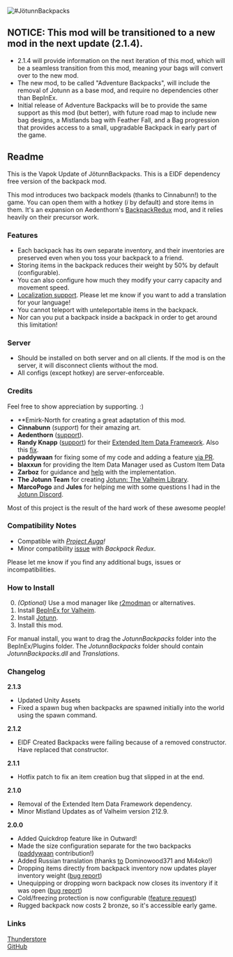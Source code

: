 ![#JötunnBackpacks](https://live.staticflickr.com/65535/51349781473_97b6d4ae9d_h.jpg)

## NOTICE: **This mod will be transitioned to a new mod in the next update (2.1.4).**
 * 2.1.4 will provide information on the next iteration of this mod, which will be a seamless transition from this mod, meaning your bags will convert over to the new mod. 
 * The new mod, to be called "Adventure Backpacks", will include the removal of Jotunn as a base mod, and require no dependencies other than BepInEx.
 * Initial release of Adventure Backpacks will be to provide the same support as this mod (but better), with future road map to include new bag designs, a Mistlands bag with Feather Fall, and a Bag progression that provides access to a small, upgradable Backpack in early part of the game.

## Readme
This is the Vapok Update of JötunnBackpacks. This is a EIDF dependency free version of the backpack mod.

This mod introduces two backpack models (thanks to Cinnabunn!) to the game. You can open them with a hotkey (_i_ by default) and store items in them. It's an expansion on Aedenthorn's [BackpackRedux](https://www.nexusmods.com/valheim/mods/1333) mod, and it relies heavily on their precursor work.

### Features
* Each backpack has its own separate inventory, and their inventories are preserved even when you toss your backpack to a friend.
* Storing items in the backpack reduces their weight by 50% by default (configurable).
* You can also configure how much they modify your carry capacity and movement speed.
* [Localization support](https://valheim-modding.github.io/Jotunn/tutorials/localization.html#example-json-file). Please let me know if you want to add a translation for your language!
* You cannot teleport with unteleportable items in the backpack.
* Nor can you put a backpack inside a backpack in order to get around this limitation!

### Server
* Should be installed on both server and on all clients. If the mod is on the server, it will disconnect clients without the mod.
* All configs (except hotkey) are server-enforceable.

### Credits
Feel free to show appreciation by supporting. :)

 * **Emirk-North for creating a great adaptation of this mod.
 * **Cinnabunn** (_support_) for their amazing art.
 * **Aedenthorn** ([support](https://www.nexusmods.com/valheim/users/18901754)).
 * **Randy Knapp** ([support](https://www.paypal.com/donate/?hosted_button_id=UFYR7AKYFPXLY)) for their [Extended Item Data Framework](https://github.com/RandyKnapp/ValheimMods/tree/main/ExtendedItemDataFramework). Also this [fix](https://github.com/RandyKnapp/ValheimMods/blob/77e98e3cf0cacc43d9812659f12fd5fcb3154d8d/EquipmentAndQuickSlots/InventoryGrid_Patch.cs#L10).
 * **paddywaan** for fixing some of my code and adding a feature [via PR](https://github.com/Emrik-North/JotunnBackpacks/commit/335c3b7253eb5c8621b812cb19c858e5bf03234d).
 * **blaxxun** for providing the Item Data Manager used as Custom Item Data
 * **Zarboz** for guidance and [help](https://github.com/VMP-Valheim/Back_packs) with the implementation.
 * **The Jotunn Team** for creating [Jotunn: The Valheim Library](https://valheim-modding.github.io/Jotunn/index.html).
 * **MarcoPogo** and **Jules** for helping me with some questions I had in the [Jotunn Discord](https://discord.gg/DdUt6g7gyA).

Most of this project is the result of the hard work of these awesome people!

### Compatibility Notes
 * Compatible with _[Project Auga](https://projectauga.com/)!_
 * Minor compatibility [issue](https://forums.nexusmods.com/index.php?/topic/10327288-jotunnbackpacks/page-6#entry98033203) with _Backpack Redux_.

Please let me know if you find any additional bugs, issues or incompatibilities.

### How to Install
0. _(Optional)_ Use a mod manager like [r2modman](https://valheim.thunderstore.io/package/ebkr/r2modman/) or alternatives.
1. Install [BepInEx for Valheim](https://valheim.thunderstore.io/package/denikson/BepInExPack_Valheim/).
2. Install [Jotunn](https://valheim.thunderstore.io/package/ValheimModding/Jotunn/).
3. Install this mod.

For manual install, you want to drag the _JotunnBackpacks_ folder into the BepInEx/Plugins folder. The _JotunnBackpacks_ folder should contain _JotunnBackpacks.dll_ and _Translations_.

### Changelog
**2.1.3**
 * Updated Unity Assets
 * Fixed a spawn bug when backpacks are spawned initially into the world using the spawn command.

**2.1.2**
 * EIDF Created Backpacks were failing because of a removed constructor.  Have replaced that constructor.

**2.1.1**
 * Hotfix patch to fix an item creation bug that slipped in at the end.

**2.1.0**
 * Removal of the Extended Item Data Framework dependency.
 * Minor Mistland Updates as of Valheim version 212.9.

**2.0.0**
 * Added Quickdrop feature like in Outward!
 * Made the size configuration separate for the two backpacks ([paddywaan](https://github.com/paddywaan/) contribution!)
 * Added Russian translation (thanks [to](https://github.com/Emrik-North/JotunnBackpacks/issues/2) Dominowood371 and Mi4oko!)
 * Dropping items directly from backpack inventory now updates player inventory weight ([bug report](https://www.nexusmods.com/valheim/mods/1416?tab=bugs))
 * Unequipping or dropping worn backpack now closes its inventory if it was open ([bug report](https://www.nexusmods.com/valheim/mods/1416?tab=bugs))
 * Cold/freezing protection is now configurable ([feature request](https://github.com/Emrik-North/JotunnBackpacks/issues/3))
 * Rugged backpack now costs 2 bronze, so it's accessible early game.

### Links
[Thunderstore](https://valheim.thunderstore.io/package/Vapok/JotunnBackpacks/)  
[GitHub](https://github.com/Vapok/JotunnBackpacks)  
